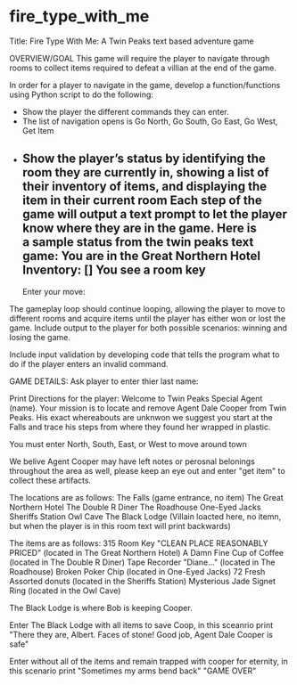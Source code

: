 # fire_type_with_me
Title: Fire Type With Me: A Twin Peaks text based adventure game 

OVERVIEW/GOAL
This game will require the player to navigate through rooms to collect items required to defeat a villian at the end of the game.

In order for a player to navigate in the game, develop a function/functions using Python script to do the following:
* Show the player the different commands they can enter.
* The list of navigation opens is Go North, Go South, Go East, Go West, Get Item
* Show the player’s status by identifying the room they are currently in, showing a list of their inventory of items, and displaying the item in their current room
Each step of the game will output a text prompt to let the player know where they are in the game.
Here is a sample status from the twin peaks text game:
   You are in the Great Northern Hotel
   Inventory: []
   You see a room key
   ----------------------
   Enter your move:

The gameplay loop should continue looping, allowing the player to move to different rooms and acquire items until the player has either won or lost the game. Include output to the player for both possible scenarios: winning and losing the game.

Include input validation by developing code that tells the program what to do if the player enters an invalid command.

GAME DETAILS:
Ask player to enter thier last name:

Print Directions for the player: Welcome to Twin Peaks Special Agent (name).
Your mission is to locate and remove Agent Dale Cooper from Twin Peaks. His exact whereabouts are unknwon we suggest you start at the Falls and trace his steps from where they found her wrapped in plastic. 

You must enter North, South, East, or West to move around town 

We belive Agent Cooper may have left notes or perosnal belonings throughout the area as well, please keep an eye out and enter "get item" to collect these artifacts.

The locations are as follows: 
The Falls (game entrance, no item)
The Great Northern Hotel
The Double R Diner
The Roadhouse
One-Eyed Jacks
Sheriffs Station
Owl Cave
The Black Lodge (Villain loacted here, no itemn, but when the player is in this room text will print backwards)

The items are as follows: 
315 Room Key "CLEAN PLACE REASONABLY PRICED" (located in The Great Northern Hotel)
A Damn Fine Cup of Coffee (located in The Double R Diner)
Tape Recorder "Diane..." (located in The Roadhouse)
Broken Poker Chip (located in One-Eyed Jacks)
72 Fresh Assorted donuts (located in the Sheriffs Station)
Mysterious Jade Signet Ring (located in the Owl Cave)

The Black Lodge is where Bob is keeping Cooper. 

Enter The Black Lodge with all items to save Coop, in this sceanrio print "There they are, Albert. Faces of stone! Good job, Agent Dale Cooper is safe"

 Enter without all of the items and remain trapped with cooper for eternity, in this scenario print  "Sometimes my arms bend back" "GAME OVER"